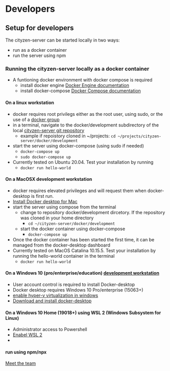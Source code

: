 # Developers

## Setup for developers
The cityzen-server can be started locally in two ways:
- run as a docker container
- run the server using npm
### Running the cityzen-server locally as a docker container
- A funtioning docker environment with docker compose is required
    - install docker engine [Docker Engine documentation](https://docs.docker.com/engine/install/)
    - install docker-compose [Docker Compose documentation](https://docs.docker.com/compose/install/)
#### On a linux workstation
- docker requires root privilegs either as the root user, using sudo, or the use of a [docker group](https://docs.docker.com/engine/install/linux-postinstall/#manage-docker-as-a-non-root-user)
- in a terminal, navigate to the docker/development subdirectory of the local [cityzen-server git repository](https://github.com/codeforlansing/cityzen-server)
    - example if repoistory cloned in ~/projects: `cd ~/projects/cityzen-server/docker/development`
- start the server using docker-compose (using sudo if needed)
    - `docker-compose up`
    - `sudo docker-compose up` 
- Currently tested on Ubuntu 20.04. Test your installation by running
    - `docker run hello-world`
#### On a MacOSX development workstation
- docker requires elevated privileges and will request them when docker-desktop is first run.
- [Install Docker desktop for Mac](https://docs.docker.com/docker-for-mac/install/)
- start the server using compose from the terminal
    - change to repository docker/development dircetory. If the repository was cloned in your home directory
        - `cd ~/cityzen-server/docker/development` 
    - start the docker container using docker-compose
        - `docker-compose up`
- Once the docker container has been started the first time, it can be managed from the docker-desktop dashboard
- Currently tested on MacOS Catalina 10.15.5.  Test your installation by running the hello-world container in the terminal
    - `docker run hello-world`
#### On a Windows 10 (pro/enterprise/education) [development workstation](https://docs.docker.com/docker-for-windows/install/#system-requirements)
- User account control is required to install Docker-desktop
- Docker desktop requires Windows 10 Pro/enterprise (15063+)
- [enable hyper-v virtualization in windows](https://docs.microsoft.com/en-us/virtualization/hyper-v-on-windows/quick-start/enable-hyper-v)
- [Download and install docker-desktop](https://docs.docker.com/docker-for-windows/install/#install-docker-desktop-on-windows)
#### On a Windows 10 Home (19018+) using WSL 2 (Windows Subsystem for Linux)
- Administrator access to Powershell
- [Enabel WSL 2](https://docs.microsoft.com/en-us/windows/wsl/install-win10)
-

#### run using npm/npx



[Meet the team](https://github.com/codeforlansing/cityzen/tree/master/meta/meet-the-team)







